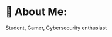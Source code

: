 # 💫 About Me:
Student, Gamer, Cybersecurity enthusiast

<!-- Proudly created with GPRM ( https://gprm.itsvg.in ) -->

